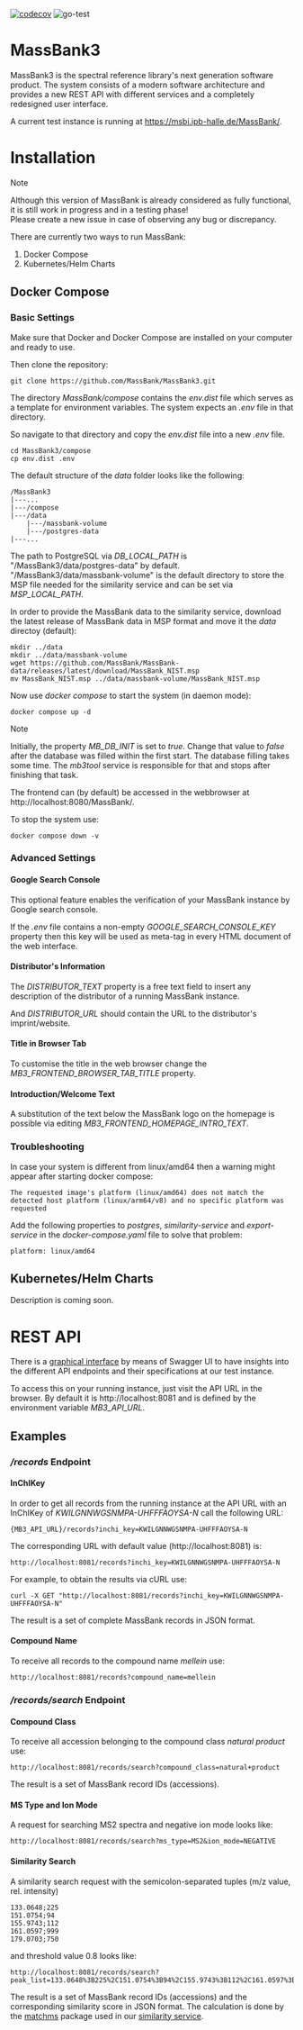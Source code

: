 [![codecov](https://codecov.io/github/MassBank/MassBank3/branch/main/graph/badge.svg?token=POWC3ZZAST)](https://codecov.io/github/MassBank/MassBank3)
![go-test](https://github.com/MassBank/MassBank3/actions/workflows/go-test.yml/badge.svg)

# MassBank3

MassBank3 is the spectral reference library's next generation software product. The system consists of a modern software architecture and provides a new REST API with different services and a completely redesigned user interface.

A current test instance is running at https://msbi.ipb-halle.de/MassBank/.

# Installation

> [!NOTE]
> Although this version of MassBank is already considered as fully functional, it is still work in progress and in a testing phase! </br> Please create a new issue in case of observing any bug or discrepancy.

There are currently two ways to run MassBank:

1. Docker Compose
2. Kubernetes/Helm Charts

## Docker Compose

### Basic Settings

Make sure that Docker and Docker Compose are installed on your computer and ready to use.

Then clone the repository:

    git clone https://github.com/MassBank/MassBank3.git

The directory _MassBank/compose_ contains the _env.dist_ file which serves as a template for environment variables. The system expects an _.env_ file in that directory.

So navigate to that directory and copy the _env.dist_ file into a new _.env_ file.

    cd MassBank3/compose
    cp env.dist .env

The default structure of the _data_ folder looks like the following:

    /MassBank3
    |---...
    |---/compose
    |---/data
        |---/massbank-volume
        |---/postgres-data
    |---...

The path to PostgreSQL via _DB_LOCAL_PATH_ is "/MassBank3/data/postgres-data" by default. "/MassBank3/data/massbank-volume" is the default directory to store the MSP file needed for the similarity service and can be set via _MSP_LOCAL_PATH_.

In order to provide the MassBank data to the similarity service, download the latest release of MassBank data in MSP format and move it the _data_ directoy (default):

    mkdir ../data
    mkdir ../data/massbank-volume
    wget https://github.com/MassBank/MassBank-data/releases/latest/download/MassBank_NIST.msp
    mv MassBank_NIST.msp ../data/massbank-volume/MassBank_NIST.msp

Now use _docker compose_ to start the system (in daemon mode):

    docker compose up -d

> [!NOTE]
> Initially, the property _MB_DB_INIT_ is set to _true_. Change that value to _false_ after the database was filled within the first start. The database filling takes some time. The _mb3tool_ service is responsible for that and stops after finishing that task.

The frontend can (by default) be accessed in the webbrowser at http://localhost:8080/MassBank/.

To stop the system use:

    docker compose down -v

### Advanced Settings

#### Google Search Console

This optional feature enables the verification of your MassBank instance by Google search console.

If the _.env_ file contains a non-empty _GOOGLE_SEARCH_CONSOLE_KEY_ property then this key will be used as meta-tag in every HTML document of the web interface.

#### Distributor's Information

The _DISTRIBUTOR_TEXT_ property is a free text field to insert any description of the distributor of a running MassBank instance.

And _DISTRIBUTOR_URL_ should contain the URL to the distributor's imprint/website.

#### Title in Browser Tab

To customise the title in the web browser change the _MB3_FRONTEND_BROWSER_TAB_TITLE_ property.

#### Introduction/Welcome Text

A substitution of the text below the MassBank logo on the homepage is possible via editing _MB3_FRONTEND_HOMEPAGE_INTRO_TEXT_.

### Troubleshooting

In case your system is different from linux/amd64 then a warning might appear after starting docker compose:

    The requested image's platform (linux/amd64) does not match the detected host platform (linux/arm64/v8) and no specific platform was requested

Add the following properties to _postgres_, _similarity-service_ and _export-service_ in the _docker-compose.yaml_ file to solve that problem:

    platform: linux/amd64

## Kubernetes/Helm Charts

Description is coming soon.

# REST API

There is a [graphical interface](https://msbi.ipb-halle.de/MassBank-api/ui/) by means of Swagger UI to have insights into the different API endpoints and their specifications at our test instance.

To access this on your running instance, just visit the API URL in the browser. By default it is http://localhost:8081 and is defined by the environment variable _MB3_API_URL_.

## Examples

### _/records_ Endpoint

#### InChIKey

In order to get all records from the running instance at the API URL with an InChIKey of _KWILGNNWGSNMPA-UHFFFAOYSA-N_ call the following URL:

    {MB3_API_URL}/records?inchi_key=KWILGNNWGSNMPA-UHFFFAOYSA-N

The corresponding URL with default value (http://localhost:8081) is:

    http://localhost:8081/records?inchi_key=KWILGNNWGSNMPA-UHFFFAOYSA-N

For example, to obtain the results via cURL use:

    curl -X GET "http://localhost:8081/records?inchi_key=KWILGNNWGSNMPA-UHFFFAOYSA-N"

The result is a set of complete MassBank records in JSON format.

#### Compound Name

To receive all records to the compound name _mellein_ use:

    http://localhost:8081/records?compound_name=mellein

### _/records/search_ Endpoint

#### Compound Class

To receive all accession belonging to the compound class _natural product_ use:

    http://localhost:8081/records/search?compound_class=natural+product

The result is a set of MassBank record IDs (accessions).

#### MS Type and Ion Mode

A request for searching MS2 spectra and negative ion mode looks like:

    http://localhost:8081/records/search?ms_type=MS2&ion_mode=NEGATIVE

#### Similarity Search

A similarity search request with the semicolon-separated tuples (m/z value, rel. intensity)

    133.0648;225
    151.0754;94
    155.9743;112
    161.0597;999
    179.0703;750

and threshold value 0.8 looks like:

    http://localhost:8081/records/search?peak_list=133.0648%3B225%2C151.0754%3B94%2C155.9743%3B112%2C161.0597%3B999%2C179.0703%3B750&peak_list_threshold=0.8

The result is a set of MassBank record IDs (accessions) and the corresponding similarity score in JSON format. The calculation is done by the [matchms](https://github.com/matchms/matchms) package used in our [similarity service](https://github.com/MassBank/MassBank3-similarity-service).

